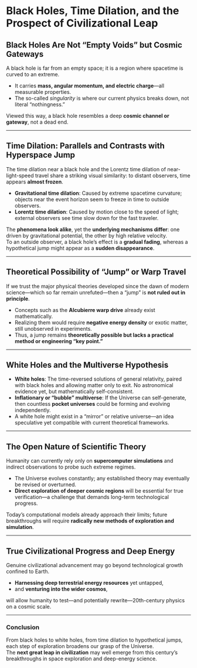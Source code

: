 # Black Holes, Time Dilation, and the Prospect of Civilizational Leap

## Black Holes Are Not “Empty Voids” but Cosmic Gateways
A black hole is far from an empty space; it is a region where spacetime is curved to an extreme.  
- It carries **mass, angular momentum, and electric charge**—all measurable properties.  
- The so-called *singularity* is where our current physics breaks down, not literal “nothingness.”  

Viewed this way, a black hole resembles a deep **cosmic channel or gateway**, not a dead end.

---

## Time Dilation: Parallels and Contrasts with Hyperspace Jump
The time dilation near a black hole and the Lorentz time dilation of near-light-speed travel share a striking visual similarity: to distant observers, time appears **almost frozen**.  
- **Gravitational time dilation**: Caused by extreme spacetime curvature; objects near the event horizon seem to freeze in time to outside observers.  
- **Lorentz time dilation**: Caused by motion close to the speed of light; external observers see time slow down for the fast traveler.  

The **phenomena look alike**, yet the **underlying mechanisms differ**: one driven by gravitational potential, the other by high relative velocity.  
To an outside observer, a black hole’s effect is a **gradual fading**, whereas a hypothetical jump might appear as a **sudden disappearance**.

---

## Theoretical Possibility of “Jump” or Warp Travel
If we trust the major physical theories developed since the dawn of modern science—which so far remain unrefuted—then a “jump” is **not ruled out in principle**.  
- Concepts such as the **Alcubierre warp drive** already exist mathematically.  
- Realizing them would require **negative energy density** or exotic matter, still unobserved in experiments.  
- Thus, a jump remains **theoretically possible but lacks a practical method or engineering “key point.”**

---

## White Holes and the Multiverse Hypothesis
- **White holes**: The time-reversed solutions of general relativity, paired with black holes and allowing matter only to exit. No astronomical evidence yet, but mathematically self-consistent.  
- **Inflationary or “bubble” multiverse**: If the Universe can self-generate, then countless **pocket universes** could be forming and evolving independently.  
- A white hole might exist in a “mirror” or relative universe—an idea speculative yet compatible with current theoretical frameworks.

---

## The Open Nature of Scientific Theory
Humanity can currently rely only on **supercomputer simulations** and indirect observations to probe such extreme regimes.  
- The Universe evolves constantly; any established theory may eventually be revised or overturned.  
- **Direct exploration of deeper cosmic regions** will be essential for true verification—a challenge that demands long-term technological progress.

Today’s computational models already approach their limits; future breakthroughs will require **radically new methods of exploration and simulation**.

---

## True Civilizational Progress and Deep Energy
Genuine civilizational advancement may go beyond technological growth confined to Earth.  
- **Harnessing deep terrestrial energy resources** yet untapped,  
- and **venturing into the wider cosmos**,  

will allow humanity to test—and potentially rewrite—20th-century physics on a cosmic scale.

---

### Conclusion
From black holes to white holes, from time dilation to hypothetical jumps, each step of exploration broadens our grasp of the Universe.  
The **next great leap in civilization** may well emerge from this century’s breakthroughs in space exploration and deep-energy science.
